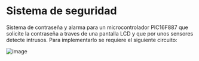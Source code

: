 # Sistema de seguridad
Sistema de contraseña y alarma para un microcontrolador PIC16F887 que solicite la contraseña a traves de una pantalla LCD y que por unos sensores detecte intrusos. Para implementarlo se requiere el siguiente circuito:

![image](https://github.com/Mikhaerys/Sistema_de_seguridad/assets/79948956/8f9c3fa0-5d17-4b45-9ba8-908dfc463ddf)

